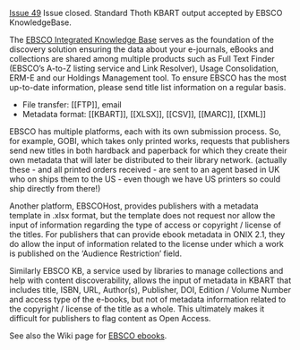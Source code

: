 [Issue 49](https://github.com/thoth-pub/thoth/issues/49) Issue closed. Standard Thoth KBART output accepted by EBSCO KnowledgeBase.

The [EBSCO Integrated Knowledge Base](https://www.ebsco.com/publisher-support/knowledge-base) serves as the foundation of the discovery solution ensuring the data about your e-journals, eBooks and collections are shared among multiple products such as Full Text Finder (EBSCO’s A-to-Z listing service and Link Resolver), Usage Consolidation, ERM-E and our Holdings Management tool. To ensure EBSCO has the most up-to-date information, please send title list information on a regular basis.

* File transfer: [[FTP]], email
* Metadata format: [[KBART]], [[XLSX]], [[CSV]], [[MARC]], [[XML]] 

EBSCO has multiple platforms, each with its own submission process. So, for example, GOBI, which takes only printed works, requests that publishers send new titles in both hardback and paperback for which they create their own metadata that will later be distributed to their library network. (actually these - and all printed orders received - are sent to an agent based in UK who on ships them to the US - even though we have US printers so could ship directly from there!)  

Another platform, EBSCOHost, provides publishers with a metadata template in .xlsx format, but the template does not request nor allow the input of information regarding the type of access or copyright / license of the titles.  For publishers that can provide ebook metadata in ONIX 2.1, they do allow the input of information related to the license under which a work is published on the ‘Audience Restriction’ field. 

Similarly EBSCO KB, a service used by libraries to manage collections and help with content discoverability, allows the input of metadata in KBART that includes title, ISBN, URL, Author(s), Publisher, DOI, Edition / Volume Number and access type of the e-books, but not of metadata information related to the copyright / license of the title as a whole. This ultimately makes it difficult for publishers to flag content as Open Access. 

See also the Wiki page for [EBSCO ebooks](https://github.com/thoth-pub/thoth/wiki/EBSCO-ebooks).